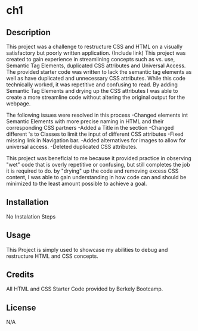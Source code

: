 # ch1

## Description

This project was a challenge to restructure CSS and HTML on a visually satisfactory but poorly written application. (Include link) This project was created to gain experience in streamlining concepts such as vs. use, Semantic Tag Elements, duplicated CSS attributes and Universal Access. The provided starter code was written to lack the semantic tag elements as well as have duplicated and unnecessary CSS attributes. While this code technically worked, it was repetitive and confusing to read. By adding Semantic Tag Elements and drying up the CSS attributes I was able to create a more streamline code without altering the original output for the webpage.

The following issues were resolved in this process
-Changed elements int Semantic Elements with more precise naming in HTML and their corresponding CSS partners -Added a Title in the section
-Changed different 's to Classes to limit the input of different CSS attributes
-Fixed missing link in Navigation bar.
-Added alternatives for images to allow for universal access.
-Deleted duplicated CSS attributes.

This project was beneficial to me because it provided practice in observing "wet" code that is overly repetitive or confusing, but still completes the job it is required to do. by "drying" up the code and removing excess CSS content, I was able to gain understanding in how code can and should be minimized to the least amount possible to achieve a goal.

## Installation

No Instalation Steps

## Usage

This Project is simply used to showcase my abilities to debug and restructure HTML and CSS concepts.

## Credits

All HTML and CSS Starter Code provided by Berkely Bootcamp.

## License

N/A
